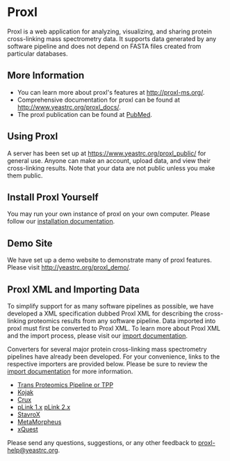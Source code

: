 # Proxl
Proxl is a web application for analyzing, visualizing, and sharing protein cross-linking mass spectrometry data.
It supports data generated by any software pipeline and does not depend on FASTA files created from particular
databases.

## More Information
* You can learn more about proxl's features at http://proxl-ms.org/.
* Comprehensive documentation for proxl can be found at http://www.yeastrc.org/proxl_docs/.
* The proxl publication can be found at [PubMed](https://www.ncbi.nlm.nih.gov/pubmed/?term=27302480).

## Using Proxl
A server has been set up at https://www.yeastrc.org/proxl_public/ for general use. Anyone can make
an account, upload data, and view their cross-linking results. Note that your data are not public
unless you make them public.

## Install Proxl Yourself
You may run your own instance of proxl on your own computer.
Please follow our [installation documentation](https://proxl-web-app.readthedocs.io/en/latest/install/intro.html).

## Demo Site
We have set up a demo website to demonstrate many of proxl features. Please visit http://yeastrc.org/proxl_demo/.

## Proxl XML and Importing Data
To simplify support for as many software pipelines as possible, we have developed a XML specification
dubbed Proxl XML for describing the cross-linking proteomics results from any software pipeline.
Data imported into proxl must first be converted to Proxl XML. To learn more about Proxl XML and the import process,
please visit our [import documentation](http://proxl-web-app.readthedocs.io/en/latest/using/upload_data.html).

Converters for several major protein cross-linking mass spectrometry pipelines have already been developed.
For your convenience, links to the respective importers are provided below. Please be sure to review
the [import documentation](http://proxl-web-app.readthedocs.io/en/latest/using/upload_data.html) for more information.

* [Trans Proteomics Pipeline or TPP](https://github.com/yeastrc/proxl-import-iprophet)
* [Kojak](https://github.com/yeastrc/proxl-import-kojak)
* [Crux](https://github.com/yeastrc/proxl-import-crux)
* [pLink 1.x](https://github.com/yeastrc/proxl-import-plink) [pLink 2.x](https://github.com/yeastrc/proxl-import-plink2)
* [StavroX](https://github.com/yeastrc/proxl-import-stavrox)
* [MetaMorpheus](https://github.com/yeastrc/proxl-import-metamorpheus)
* [xQuest](https://github.com/yeastrc/proxl-import-xquest)

Please send any questions, suggestions, or any other feedback to proxl-help@yeastrc.org.
